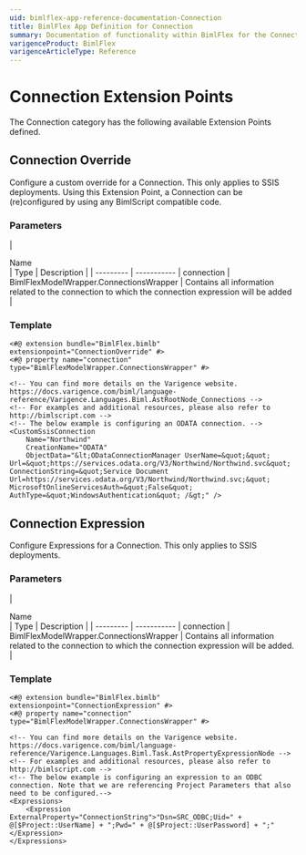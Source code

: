 ```yaml
---
uid: bimlflex-app-reference-documentation-Connection
title: BimlFlex App Definition for Connection
summary: Documentation of functionality within BimlFlex for the Connection Extension Point category
varigenceProduct: BimlFlex
varigenceArticleType: Reference
---
```


# Connection Extension Points

The Connection category has the following available Extension Points defined.
  
## Connection Override

Configure a custom override for a Connection. This only applies to SSIS deployments. Using this Extension Point, a Connection can be (re)configured by using any BimlScript compatible code.

### Parameters

| <div style="width:150px">Name</div> | Type | Description |
| --------- | ----------- |
connection | BimlFlexModelWrapper.ConnectionsWrapper | Contains all information related to the connection to which the connection expression will be added |

### Template

```biml
<#@ extension bundle="BimlFlex.bimlb" extensionpoint="ConnectionOverride" #>
<#@ property name="connection" type="BimlFlexModelWrapper.ConnectionsWrapper" #>

<!-- You can find more details on the Varigence website. https://docs.varigence.com/biml/language-reference/Varigence.Languages.Biml.AstRootNode_Connections -->
<!-- For examples and additional resources, please also refer to http://bimlscript.com -->
<!-- The below example is configuring an ODATA connection. -->
<CustomSsisConnection
	Name="Northwind"
	CreationName="ODATA"
	ObjectData="&lt;ODataConnectionManager UserName=&quot;&quot; Url=&quot;https://services.odata.org/V3/Northwind/Northwind.svc&quot; ConnectionString=&quot;Service Document Url=https://services.odata.org/V3/Northwind/Northwind.svc;&quot; MicrosoftOnlineServicesAuth=&quot;False&quot; AuthType=&quot;WindowsAuthentication&quot; /&gt;" />
```

## Connection Expression

Configure Expressions for a Connection. This only applies to SSIS deployments.

### Parameters

| <div style="width:150px">Name</div> | Type | Description |
| --------- | ----------- |
connection | BimlFlexModelWrapper.ConnectionsWrapper | Contains all information related to the connection to which the connection expression will be added. |

### Template

```biml
<#@ extension bundle="BimlFlex.bimlb" extensionpoint="ConnectionExpression" #>
<#@ property name="connection" type="BimlFlexModelWrapper.ConnectionsWrapper" #>

<!-- You can find more details on the Varigence website. https://docs.varigence.com/biml/language-reference/Varigence.Languages.Biml.Task.AstPropertyExpressionNode -->
<!-- For examples and additional resources, please also refer to http://bimlscript.com -->
<!-- The below example is configuring an expression to an ODBC connection. Note that we are referencing Project Parameters that also need to be configured.-->
<Expressions>
	<Expression ExternalProperty="ConnectionString">"Dsn=SRC_ODBC;Uid=" + @[$Project::UserName] + ";Pwd=" + @[$Project::UserPassword] + ";"</Expression>
</Expressions>
```

